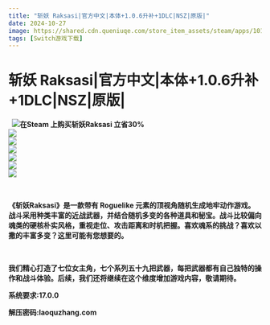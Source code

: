 ```yaml
---
title: "斩妖 Raksasi|官方中文|本体+1.0.6升补+1DLC|NSZ|原版|"
date: 2024-10-27
image: https://shared.cdn.queniuqe.com/store_item_assets/steam/apps/1016600/capsule_616x353_schinese.jpg?t=1693994565
tags: [Switch游戏下载]
---
```


# 斩妖 Raksasi|官方中文|本体+1.0.6升补+1DLC|NSZ|原版|

<p><strong>  <img alt="在Steam 上购买斩妖Raksasi 立省30%" src="https://shared.cdn.queniuqe.com/store_item_assets/steam/apps/1016600/capsule_616x353_schinese.jpg?t=1693994565"/></strong><br/>
<img src="https://shared.cdn.queniuqe.com/store_item_assets/steam/apps/1016600/ss_22de1eaafab433a491ce18bbc4ad581d55abbb51.600x338.jpg?t=1693994565"/><br/>
<img src="https://shared.cdn.queniuqe.com/store_item_assets/steam/apps/1016600/ss_ae95e4878e643366dc5f1a4c1d7ae348d7fd8ade.600x338.jpg?t=1693994565"/><br/>
<img src="https://shared.cdn.queniuqe.com/store_item_assets/steam/apps/1016600/ss_95881edc744dcfaf4a2f3b9ec3d19c7be76b2f50.600x338.jpg?t=1693994565"/><br/>
<img src="https://shared.cdn.queniuqe.com/store_item_assets/steam/apps/1016600/ss_027cfb35aa44573f029c1c79596030b51688aaad.600x338.jpg?t=1693994565"/><br/>
<img src="https://shared.cdn.queniuqe.com/store_item_assets/steam/apps/1016600/ss_68f84df8f5dda8073093a5efdf5b5c10876424db.600x338.jpg?t=1693994565"/><br/>
<img src="https://shared.cdn.queniuqe.com/store_item_assets/steam/apps/1016600/ss_e775475bd7b09815b8f0d79b75d873e66097a3ad.600x338.jpg?t=1693994565"/></p>
<p> </p>
<p><strong>《斩妖Raksasi》是一款带有 Roguelike 元素的顶视角随机生成地牢动作游戏。战斗采用种类丰富的近战武器，并结合随机多变的各种道具和秘宝。战斗比较偏向魂类的硬核朴实风格，重视走位、攻击距离和时机把握。喜欢魂系的挑战？喜欢以撒的丰富多变？这里可能有您想要的。</strong></p>
<p> </p>
<p><strong>我们精心打造了七位女主角，七个系列五十九把武器，每把武器都有自己独特的操作和战斗体验。后续，我们还将继续在这个维度增加游戏内容，敬请期待。</strong></p>
<p><strong>系统要求:17.0.0</strong></p>
<p><strong>解压密码:laoquzhang.com</strong></p>
<p><strong></strong></p>
<p><strong></strong></p>
